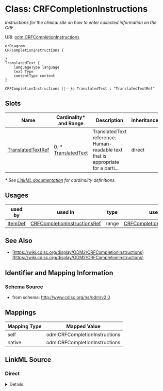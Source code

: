 # Class: CRFCompletionInstructions

_Instructions for the clinical site on how to enter collected information on the CRF._




URI: [odm:CRFCompletionInstructions](http://www.cdisc.org/ns/odm/v2.0/CRFCompletionInstructions)


```mermaid
erDiagram
CRFCompletionInstructions {

}
TranslatedText {
    languageType language  
    text Type  
    contentType content  
}

CRFCompletionInstructions ||--}o TranslatedText : "TranslatedTextRef"

```



<!-- no inheritance hierarchy -->


## Slots

| Name | Cardinality* and Range | Description | Inheritance |
| ---  | --- | --- | --- |
| [TranslatedTextRef](TranslatedTextRef.md) | 0..* <br/> [TranslatedText](TranslatedText.md) | TranslatedText reference: Human-readable text that is appropriate for a parti... | direct |

_* See [LinkML documentation](https://linkml.io/linkml/schemas/slots.html#slot-cardinality) for cardinality definitions._




## Usages

| used by | used in | type | used |
| ---  | --- | --- | --- |
| [ItemDef](ItemDef.md) | [CRFCompletionInstructionsRef](CRFCompletionInstructionsRef.md) | range | [CRFCompletionInstructions](CRFCompletionInstructions.md) |






## See Also

* [https://wiki.cdisc.org/display/ODM2/CRFCompletionInstructions](https://wiki.cdisc.org/display/ODM2/CRFCompletionInstructions)

## Identifier and Mapping Information







### Schema Source


* from schema: http://www.cdisc.org/ns/odm/v2.0





## Mappings

| Mapping Type | Mapped Value |
| ---  | ---  |
| self | odm:CRFCompletionInstructions |
| native | odm:CRFCompletionInstructions |





## LinkML Source

<!-- TODO: investigate https://stackoverflow.com/questions/37606292/how-to-create-tabbed-code-blocks-in-mkdocs-or-sphinx -->

### Direct

<details>
```yaml
name: CRFCompletionInstructions
description: Instructions for the clinical site on how to enter collected information
  on the CRF.
from_schema: http://www.cdisc.org/ns/odm/v2.0
see_also:
- https://wiki.cdisc.org/display/ODM2/CRFCompletionInstructions
rank: 1000
slots:
- TranslatedTextRef
slot_usage:
  TranslatedTextRef:
    name: TranslatedTextRef
    multivalued: true
    domain_of:
    - Description
    - Question
    - Definition
    - Prompt
    - CRFCompletionInstructions
    - ImplementationNotes
    - CDISCNotes
    - ErrorMessage
    - Decode
    - Comment
    range: TranslatedText
    inlined: true
    inlined_as_list: true
class_uri: odm:CRFCompletionInstructions

```
</details>

### Induced

<details>
```yaml
name: CRFCompletionInstructions
description: Instructions for the clinical site on how to enter collected information
  on the CRF.
from_schema: http://www.cdisc.org/ns/odm/v2.0
see_also:
- https://wiki.cdisc.org/display/ODM2/CRFCompletionInstructions
rank: 1000
slot_usage:
  TranslatedTextRef:
    name: TranslatedTextRef
    multivalued: true
    domain_of:
    - Description
    - Question
    - Definition
    - Prompt
    - CRFCompletionInstructions
    - ImplementationNotes
    - CDISCNotes
    - ErrorMessage
    - Decode
    - Comment
    range: TranslatedText
    inlined: true
    inlined_as_list: true
attributes:
  TranslatedTextRef:
    name: TranslatedTextRef
    description: 'TranslatedText reference: Human-readable text that is appropriate
      for a particular language. TranslatedText elements typically occur in a series,
      presenting a set of alternative textual renditions for different languages and
      types.'
    from_schema: http://www.cdisc.org/ns/odm/v2.0
    rank: 1000
    multivalued: true
    identifier: false
    alias: TranslatedTextRef
    owner: CRFCompletionInstructions
    domain_of:
    - Description
    - Question
    - Definition
    - Prompt
    - CRFCompletionInstructions
    - ImplementationNotes
    - CDISCNotes
    - ErrorMessage
    - Decode
    - Comment
    range: TranslatedText
    inlined: true
    inlined_as_list: true
class_uri: odm:CRFCompletionInstructions

```
</details>